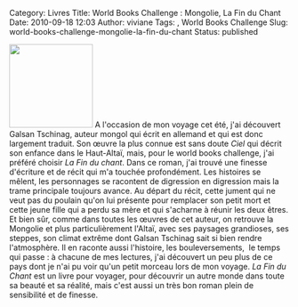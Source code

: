 Category: Livres
Title: World Books Challenge : Mongolie, La Fin du Chant
Date: 2010-09-18 12:03
Author: viviane
Tags: , World Books Challenge
Slug: world-books-challenge-mongolie-la-fin-du-chant
Status: published

<a href="http://www.viviane-voyages.com/wp-content/uploads/2010/09/la-fin-du-chant.gif"><img class="alignleft size-thumbnail wp-image-1671" title="La fin du chant" src="http://www.viviane-voyages.com/wp-content/uploads/2010/09/la-fin-du-chant-150x150.gif" alt="" width="150" height="150" /></a> A l'occasion de mon voyage cet été, j'ai découvert Galsan Tschinag, auteur mongol qui écrit en allemand et qui est donc largement traduit. Son œuvre la plus connue est sans doute <em>Ciel</em> qui décrit son enfance dans le Haut-Altaï, mais, pour le world books challenge, j'ai préféré choisir <em>La Fin du chant</em>. Dans ce roman, j'ai trouvé une finesse d'écriture et de récit qui m'a touchée profondément. Les histoires se mêlent, les personnages se racontent de digression en digression mais la trame principale toujours avance. Au départ du récit, cette jument qui ne veut pas du poulain qu'on lui présente pour remplacer son petit mort et cette jeune fille qui a perdu sa mère et qui s'acharne à réunir les deux êtres. Et bien sûr, comme dans toutes les œuvres de cet auteur, on retrouve la Mongolie et plus particulièrement l'Altaï, avec ses paysages grandioses, ses steppes, son climat extrême dont Galsan Tschinag sait si bien rendre l'atmosphère. Il en raconte aussi l'histoire, les bouleversements,  le temps qui passe : à chacune de mes lectures, j'ai découvert un peu plus de ce pays dont je n'ai pu voir qu'un petit morceau lors de mon voyage. <em>La Fin du Chant </em>est un livre pour voyager, pour découvrir un autre monde dans toute sa beauté et sa réalité, mais c'est aussi un très bon roman plein de sensibilité et de finesse.